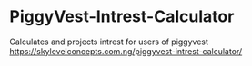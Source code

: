 # PiggyVest-Intrest-Calculator
Calculates and projects intrest for users of piggyvest
https://skylevelconcepts.com.ng/piggyvest-intrest-calculator/
